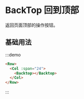 # BackTop 回到顶部

返回页面顶部的操作按钮。

## 基础用法

:::demo 

```html
<Row>
  <Col :span="24">
    <Backtop></Backtop>
  </Col>
</Row>
```
:::

<script>
  import Row from '@/components/row';
  import Col from '@/components/col';
  import Button from '@/components/button';
  import Backtop from '@/components/backtop';

  export default {
    components: {
      Row,
      Col,
      Backtop,
    },
    methods: {
    },
  };
</script>

<style lang="scss" scoped>
  .article {
    height: 2000px; 
  }
</style>
